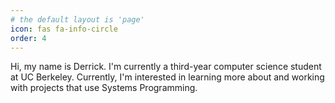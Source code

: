 ```yaml
---
# the default layout is 'page'
icon: fas fa-info-circle
order: 4
---
```


Hi, my name is Derrick. I'm currently a third-year computer science student at UC Berkeley. Currently, I'm interested in learning more about and working with projects that use Systems Programming.
